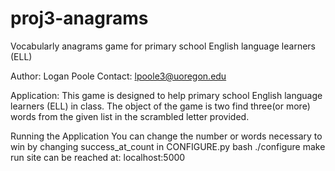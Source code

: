 # proj3-anagrams
Vocabularly anagrams game for primary school English language learners (ELL)


Author: Logan Poole
Contact: lpoole3@uoregon.edu

Application:
This game is designed to help primary school English language learners (ELL) in class. The object of the game is two find three(or more) words from the given list in the scrambled letter provided.

Running the Application
You can change the number or words necessary to win by changing 
success_at_count in CONFIGURE.py 
bash ./configure
make run
site can be reached at: localhost:5000


